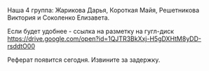 Наша 4 группа: Жарикова Дарья, Короткая Майя, Решетникова Виктория и Соколенко Елизавета.

Если будет удобнее - ссылка на разметку на гугл-диск https://drive.google.com/open?id=1QJTR3BkXxj-H5gDXHtM8yDD-rsddtO00

Реферат появится сегодня. Извините за задержку.
